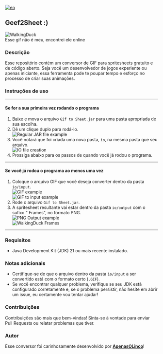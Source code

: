 [![en](https://img.shields.io/badge/lang-en-red.svg)](https://github.com/ApenasOLinco/Geef2Sheet/blob/master/README.md)

## Geef2Sheet :\)

![WalkingDuck](https://github.com/ApenasOLinco/Geef2Sheet/assets/120327456/5701787d-d20f-41e6-925a-4872732012a8)  
Esse gif não é meu, encontrei ele online

### Descrição

Esse repositório contém um conversor de GIF para spritesheets gratuito e de código aberto. Seja você um desenvolvedor de jogos experiente ou apenas iniciante, essa ferramenta pode te poupar tempo e esforço no processo de criar suas animações.

### Instruções de uso

---

#### Se for a sua primeira vez rodando o programa

1. <a href="https://drive.google.com/file/d/13Mii4ytiztq81bHobBdiHJ8KJXSffJoJ/view?usp=sharing">Baixe</a> e mova o arquivo `Gif to Sheet.jar` para uma pasta apropriada de sua escolha.
2. Dê um clique duplo para rodá-lo.  
![Regular JAR file example](https://github.com/ApenasOLinco/Geef2Sheet/assets/120327456/b1c3d13f-98f2-495d-ae8d-24ca7757e450)
3. Você notará que foi criada uma nova pasta, `io`, na mesma pasta que seu arquivo.  
![IO file creation](https://github.com/ApenasOLinco/Geef2Sheet/assets/120327456/25de2e74-08ea-4152-8f9e-d62641205488)
4. Prossiga abaixo para os passos de quando você já rodou o programa.

---

#### Se você já rodou o programa ao menos uma vez

1. Coloque o arquivo GIF que você deseja converter dentro da pasta `io/input`.  
![GIF example](https://github.com/ApenasOLinco/Geef2Sheet/assets/120327456/792031f9-b7c1-4b56-9b27-bfd1cd26f9ba)  
![GIF to input example](https://github.com/ApenasOLinco/Geef2Sheet/assets/120327456/c0dfc286-bffb-4f72-b526-d763045707dd)
2. Rode o arquivo `Gif to Sheet.jar`.
3. A spritesheet resultante vai estar dentro da pasta `io/output` com o sufixo " Frames", no formato PNG.  
![PNG Output example](https://github.com/ApenasOLinco/Geef2Sheet/assets/120327456/62642e67-2ffa-4de9-ac26-3d34b4bf8bc9)  
![WalkingDuck Frames](https://github.com/ApenasOLinco/Geef2Sheet/assets/120327456/1cccb9a9-16eb-41cb-9863-d83c083fc50f)

---

### Requisitos

- Java Development Kit (JDK) 21 ou mais recente instalado.

### Notas adicionais

- Certifique-se de que o arquivo dentro da pasta `io/input` a ser convertido está com o formato certo (`.GIF`).
- Se você encontrar qualquer problema, verifique se seu JDK está configurado corretamente e, se o problema persistir, não hesite em abrir um issue, eu certamente vou tentar ajudar!

### Contribuições

Contribuições são mais que bem-vindas! Sinta-se à vontade para enviar Pull Requests ou relatar problemas que tiver.

### Autor

Esse conversor foi carinhosamente desenvolvido por <a href="https://github.com/ApenasOLinco/">**ApenasOLinco**</a>!
